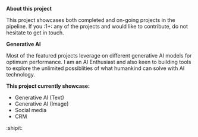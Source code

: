 **About this project**

This project showcases both completed and on-going projects in the pipeline.
If you :1+: any of the projects and would like to contribute, do not hesitate to get in touch.

**Generative AI**

Most of the featured projects leverage on different generative AI models for optimum performance. I am an AI Enthusiast and also keen to building tools to explore the unlimited possiblities of what humankind can solve with AI technology.

**This project currently showcase:**

- Generative AI (Text)
- Generative AI (Image)
- Social media
- CRM

:shipit: